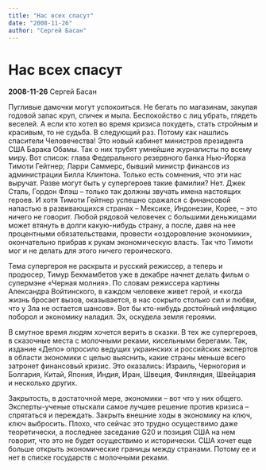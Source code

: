 ```yaml
---
title: "Нас всех спасут"
date: "2008-11-26"
author: "Сергей Басан"
---
```


# Нас всех спасут

**2008-11-26** Сергей Басан

Пугливые дамочки могут успокоиться. Не бегать по магазинам, закупая годовой запас круп, спичек и мыла. Беспокойство с лиц убрать, глядеть веселей. А если кто хотел во время кризиса похудеть, стать стройным и красивым, то не судьба. В следующий раз. Потому как нашлись спасители Человечества! Это новый кабинет министров президента США Барака Обамы. Так о них трубят умнейшие журналисты по всему миру. Вот список: глава Федерального резервного банка Нью-Йорка Тимоти Гейтнер; Ларри Саммерс, бывший министр финансов из администрации Билла Клинтона. Только есть сомнения, что эти нас выручат. Разве могут быть у супергероев такие фамилии? Нет. Джек Сталь, Гордон Флэш – только так должны звучать имена настоящих героев. И хотя Тимоти Гейтнер успешно сражался с финансовой напастью в развивающихся странах – Мексике, Индонезии, Корее, – это ничего не говорит. Любой рядовой человечек с большими деньжищами может втянуть в долги какую-нибудь страну, а после, давя на нее процентными обязательствами, провести «оздоровление экономики», окончательно прибрав к рукам экономическую власть. Так что Тимоти мог и не делать для этого ничего героического.



Тема супергероя не раскрыта и русский режиссер, а теперь и продюсер, Тимур Бекмамбетов уже в декабре начнет делать фильм о супермэне «Черная молния». По словам режиссера картины Александра Войтинского, в каждом человеке живет герой, и «когда жизнь бросает вызов, оказывается, в нас сокрыто столько сил и любви, что у Зла не остается шансов». Вот бы кто-нибудь достойный инфляцию поборол и экономику наладил. Эх, оскудела земля героями.



В смутное время людям хочется верить в сказки. В тех же супергероев, в сказочные места с молочными реками, кисельными берегами. Так, издание «Дело» опросило ведущих украинских и российских экспертов в области экономики с целью выяснить, какие страны меньше всего затронет финансовый кризис. Это оказались: Израиль, Черногория и Болгария, Китай, Япония, Индия, Иран, Швеция, Финляндия, Швейцария и несколько других.

Закрытость, в достаточной мере, экономики – вот что у них общего. Эксперты-ученые отыскали самое лучшее решение против кризиса – спрятаться и переждать. Закрыть внешние ходы в экономику на ключ, ключ выбросить. Плохо, что сейчас это трудно осуществимо даже теоретически, а последнее заседание G20 и позиция США на нем говорит, что это не будет осуществимо и исторически. США хочет еще больше открыть экономические границы между странами. Потому ее и нет в списке государств с молочными реками.